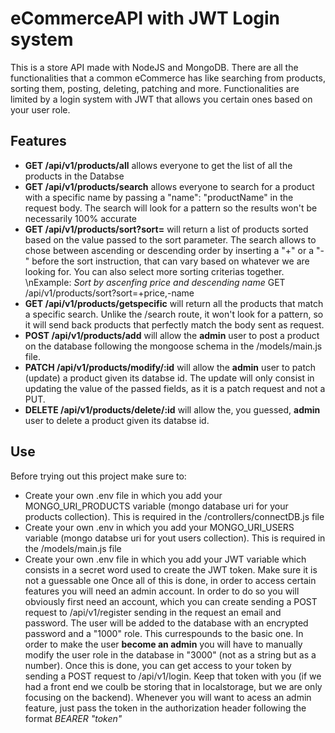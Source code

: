 # eCommerceAPI with JWT Login system
This is a store API made with NodeJS and MongoDB. There are all the functionalities that a common eCommerce has like searching from products, sorting them, posting, deleting, patching and more. Functionalities are limited by a login system with JWT that allows you certain ones based on your user role.

## Features
- **GET /api/v1/products/all** allows everyone to get the list of all the products in the Databse
- **GET /api/v1/products/search** allows everyone to search for a product with a specific name by passing a "name": "productName" in the request body. The search will look for a pattern so the results won't be necessarily 100% accurate
- **GET /api/v1/products/sort?sort=** will return a list of products sorted based on the value passed to the sort parameter. The search allows to chose between ascending or descending order by inserting a "+" or a "-" before the sort instruction, that can vary based on whatever we are looking for. You can also select more sorting criterias together.
\nExample:
*Sort by ascenfing price and descending name*
GET /api/v1/products/sort?sort=+price,-name
- **GET /api/v1/products/getspecific** will return all the products that match a specific search. Unlike the /search route, it won't look for a pattern, so it will send back products that perfectly match the body sent as request.
- **POST /api/v1/products/add** will allow the **admin** user to post a product on the database following the mongoose schema in the /models/main.js file.
- **PATCH /api/v1/products/modify/:id** will allow the **admin** user to patch (update) a product given its databse id. The update will only consist in updating the value of the passed fields, as it is a patch request and not a PUT.
- **DELETE /api/v1/products/delete/:id** will allow the, you guessed, **admin** user to delete a product given its databse id.

## Use
Before trying out this project make sure to:
- Create your own .env file in which you add your MONGO_URI_PRODUCTS variable (mongo database uri for your products collection). This is required in the /controllers/connectDB.js file 
- Create your own .env in which you add your MONGO_URI_USERS variable (mongo databse uri for yout users collection). This is required in the /models/main.js file
- Create your own .env file in which you add your JWT variable which consists in a secret word used to create the JWT token. Make sure it is not a guessable one
Once all of this is done, in order to access certain features you will need an admin account. In order to do so you will obviously first need an account, which you can create sending a POST request to /api/v1/register sending in the request an email and password. The user will be added to the database with an encrypted password and a "1000" role. This currespounds to the basic one. In order to make the user **become an admin** you will have to manually modify the user role in the database in "3000" (not as a string but as a number). 
Once this is done, you can get access to your token by sending a POST request to /api/v1/login. Keep that token with you (if we had a front end we coulb be storing that in localstorage, but we are only focusing on the backend). Whenever you will want to acess an admin feature, just pass the token in the authorization header following the format
*BEARER "token"*
